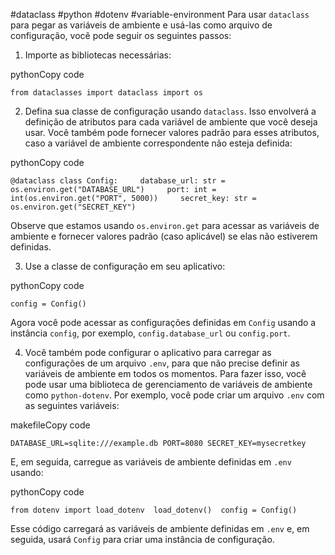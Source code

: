 #dataclass #python #dotenv #variable-environment 
Para usar `dataclass` para pegar as variáveis de ambiente e usá-las como arquivo de configuração, você pode seguir os seguintes passos:

1.  Importe as bibliotecas necessárias:

pythonCopy code

`from dataclasses import dataclass import os`

2.  Defina sua classe de configuração usando `dataclass`. Isso envolverá a definição de atributos para cada variável de ambiente que você deseja usar. Você também pode fornecer valores padrão para esses atributos, caso a variável de ambiente correspondente não esteja definida:

pythonCopy code

`@dataclass class Config:     database_url: str = os.environ.get("DATABASE_URL")     port: int = int(os.environ.get("PORT", 5000))     secret_key: str = os.environ.get("SECRET_KEY")`

Observe que estamos usando `os.environ.get` para acessar as variáveis de ambiente e fornecer valores padrão (caso aplicável) se elas não estiverem definidas.

3.  Use a classe de configuração em seu aplicativo:

pythonCopy code

`config = Config()`

Agora você pode acessar as configurações definidas em `Config` usando a instância `config`, por exemplo, `config.database_url` ou `config.port`.

4.  Você também pode configurar o aplicativo para carregar as configurações de um arquivo `.env`, para que não precise definir as variáveis de ambiente em todos os momentos. Para fazer isso, você pode usar uma biblioteca de gerenciamento de variáveis de ambiente como `python-dotenv`. Por exemplo, você pode criar um arquivo `.env` com as seguintes variáveis:

makefileCopy code

`DATABASE_URL=sqlite:///example.db PORT=8080 SECRET_KEY=mysecretkey`

E, em seguida, carregue as variáveis de ambiente definidas em `.env` usando:

pythonCopy code

`from dotenv import load_dotenv  load_dotenv()  config = Config()`

Esse código carregará as variáveis de ambiente definidas em `.env` e, em seguida, usará `Config` para criar uma instância de configuração.